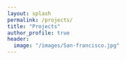```yaml
---
layout: splash
permalink: /projects/
title: "Projects"
author_profile: true
header:
  image: "/images/San-francisco.jpg"
---
```

